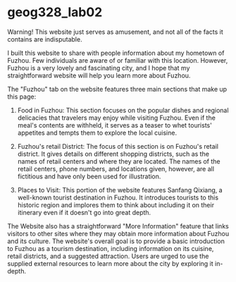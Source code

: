 # geog328_lab02

Warning! This website just serves as amusement, and not all of the facts it contains are indisputable.

I built this website to share with people information about my hometown of Fuzhou. Few individuals are aware of or familiar with this location. However, Fuzhou is a very lovely and fascinating city, and I hope that my straightforward website will help you learn more about Fuzhou. 


The "Fuzhou" tab on the website features three main sections that make up this page:

1. Food in Fuzhou: This section focuses on the popular dishes and regional delicacies that travelers may enjoy while visiting Fuzhou. Even if the meal's contents are withheld, it serves as a teaser to whet tourists' appetites and tempts them to explore the local cuisine.

2. Fuzhou's retail District: The focus of this section is on Fuzhou's retail district. It gives details on different shopping districts, such as the names of retail centers and where they are located. The names of the retail centers, phone numbers, and locations given, however, are all fictitious and have only been used for illustration.

3. Places to Visit: This portion of the website features Sanfang Qixiang, a well-known tourist destination in Fuzhou. It introduces tourists to this historic region and implores them to think about including it on their itinerary even if it doesn't go into great depth.

The Website also has a straightforward "More Information" feature that links visitors to other sites where they may obtain more information about Fuzhou and its culture. The website's overall goal is to provide a basic introduction to Fuzhou as a tourism destination, including information on its cuisine, retail districts, and a suggested attraction. Users are urged to use the supplied external resources to learn more about the city by exploring it in-depth.

